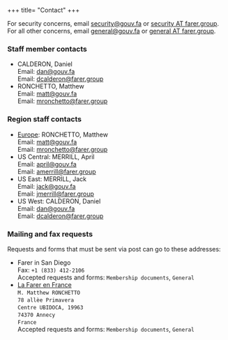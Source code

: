 +++
title= "Contact"
+++

For security concerns, email [security@gouv.fa](mailto:security@gouv.fa) or [security AT farer.group](mailto:security@farer.group).<br/>
For all other concerns, email [general@gouv.fa](mailto:general@gouv.fa) or [general AT farer.group](mailto:general@farer.group).


### Staff member contacts
- CALDERON, Daniel<br/>
  Email: [dan@gouv.fa](mailto:dan@gouv.fa)<br/>
  Email: [dcalderon@farer.group](mailto:dcalderon@farer.group)
- RONCHETTO, Matthew<br/>
  Email: [matt@gouv.fa](mailto:matt@gouv.fa)<br/>
  Email: [mronchetto@farer.group](mailto:mronchetto@farer.group)

### Region staff contacts
- [Europe](https://europe.farer): RONCHETTO, Matthew<br/>
  Email: [matt@gouv.fa](mailto:matt@gouv.fa)<br/>
  Email: [mronchetto@farer.group](mailto:mronchetto@farer.group)
- US Central: MERRILL, April<br/>
  Email: [april@gouv.fa](mailto:april@gouv.fa)<br/>
  Email: [amerrill@farer.group](mailto:amerrill@farer.group)
- US East: MERRILL, Jack<br/>
  Email: [jack@gouv.fa](mailto:jack@gouv.fa)<br/>
  Email: [jmerrill@farer.group](mailto:jmerrill@farer.group)
- US West: CALDERON, Daniel<br/>
  Email: [dan@gouv.fa](mailto:dan@gouv.fa)<br/>
  Email: [dcalderon@farer.group](mailto:dcalderon@farer.group)

### Mailing and fax requests
Requests and forms that must be sent via post can go to these addresses:

- Farer in San Diego<br/>
  Fax: `+1 (833) 412-2106`<br/>
  Accepted requests and forms: `Membership documents`, `General`
- [La Farer en France](https://france.europe.farer)<br/>
  `M. Matthew RONCHETTO`<br/>
  `78 allèe Primavera`<br/>
  `Centre UBIDOCA, 19963`<br/>
  `74370 Annecy`<br/>
  `France`<br/>
  Accepted requests and forms: `Membership documents`, `General`
